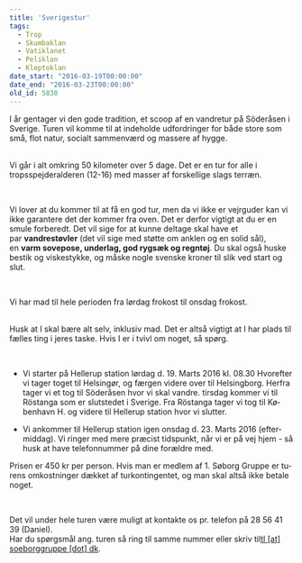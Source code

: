 ```yaml
---
title: 'Sverigestur'
tags:
  - Trop
  - Skumbaklan
  - Vatiklanet
  - Peliklan
  - Kleptoklan
date_start: "2016-03-19T00:00:00"
date_end: "2016-03-23T00:00:00"
old_id: 5830
---
```

I år gentager vi den gode tradition, et scoop af en vandretur på Söderåsen i Sverige. Turen vil komme til at indeholde udfordringer for både store som små, flot natur, socialt sammenværd og massere af hygge.

<br />Vi går i alt omkring 50 kilometer over 5 dage. Det er en tur for alle i tropsspejderalderen (12-16) med masser af forskellige slags terræn.

<p lang="da-DK">&nbsp;</p>

Vi lover at du kommer til at få en god tur, men da vi ikke er vejrguder kan vi ikke garantere det der kommer fra oven. Det er derfor vigtigt at du er en smule forberedt. Det vil sige for at kunne deltage&nbsp;skal&nbsp;have et par&nbsp;**vandrestøvler**&nbsp;(det vil sige med støtte om anklen og en solid sål), en&nbsp;**varm sovepose, underlag, god rygsæk og regntøj**.&nbsp;Du skal også huske bestik og viskestykke, og måske nogle svenske kroner til slik ved start og slut.

&nbsp;

Vi har mad til hele perioden fra lørdag frokost til onsdag frokost.

<br />Husk at I&nbsp;skal bære&nbsp;alt selv, inklusiv mad.&nbsp;Det er altså vigtigt at I har plads til fælles ting i jeres taske. Hvis I er i tvivl&nbsp;om noget, så&nbsp;spørg.

&nbsp;

<ul><li><p lang="da-DK">Vi starter på Hellerup station lørdag d. 19. Marts 2016 kl. 08.30 Hvorefter vi tager toget til Helsingør, og færgen videre over til Helsingborg. Herfra tager vi et tog til Söderåsen hvor vi skal vandre. tirsdag kommer vi til Röstanga som er slutstedet i Sverige. Fra Röstanga tager vi tog til København H. og videre til Hellerup station hvor vi slutter.</p></li><li><p lang="da-DK">Vi ankommer til Hellerup station igen onsdag d. 23. Marts 2016 (eftermiddag). Vi ringer med mere præcist tidspunkt, når vi er på vej hjem - så husk at have telefonnummer på dine forældre med.</p></li></ul><p lang="da-DK">Prisen er 450 kr per person. Hvis man er medlem af 1. Søborg Gruppe er turens omkostninger dækket af turkontingentet, og man skal altså ikke betale noget.</p>

&nbsp;

Det vil under hele turen være muligt at kontakte os pr. telefon på 28 56 41 39 (Daniel).<br />Har du spørgsmål ang. turen så ring til samme nummer eller skriv til[tl [at] soeborggruppe [dot] dk](mailto:tl%40soeborggruppe.dk).